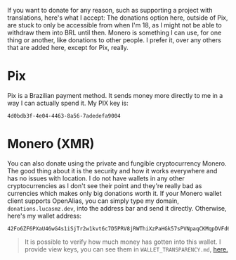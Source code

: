 If you want to donate for any reason, such as supporting a project with translations, here's what I accept:
The donations option here, outside of Pix, are stuck to only be accessible from when I'm 18, as I might not be able to withdraw them into BRL until then.
Monero is something I can use, for one thing or another, like donations to other people. I prefer it, over any others that are added here, except for Pix, really.

# Pix

Pix is a Brazilian payment method. It sends money more directly to me in a way I can actually spend it.
My PIX key is:
```
4d0bdb3f-4e04-4463-8a56-7adedefa9004
```

# Monero (XMR)

You can also donate using the private and fungible cryptocurrency Monero. The good thing about it is the security and how it works everywhere and has no issues with location. I do not have wallets in any other cryptocurrencies as I don't see their point and they're really bad as currencies which makes only big donations worth it.
If your Monero wallet client supports OpenAlias, you can simply type my domain, `donations.lucasmz.dev`, into the address bar and send it directly. Otherwise, here's my wallet address:
```
42Fo6ZF6PXaU46wG4s1iSjTr2w1kvt6c7D5PRV8jRWThiXzPaHGk57sPVNpaqCKMqpDVFd6J3BEj2YZDVR4WdTtfQQxMnCy
```

> It is possible to verify how much money has gotten into this wallet. I provide view keys, you can see them in `WALLET_TRANSPARENCY.md`, [here.](/WALLET_TRANSPARENCY.md)